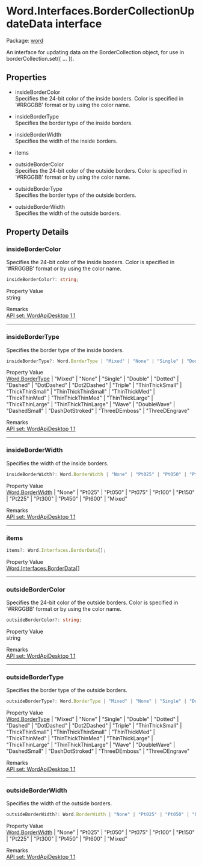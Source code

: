 # Word.Interfaces.BorderCollectionUpdateData interface

Package: [word](/en-us/javascript/api/word)

An interface for updating data on the BorderCollection object, for use in borderCollection.set({ ... }).

## Properties

- insideBorderColor  
  Specifies the 24-bit color of the inside borders. Color is specified in '#RRGGBB' format or by using the color name.

- insideBorderType  
  Specifies the border type of the inside borders.

- insideBorderWidth  
  Specifies the width of the inside borders.

- items

- outsideBorderColor  
  Specifies the 24-bit color of the outside borders. Color is specified in '#RRGGBB' format or by using the color name.

- outsideBorderType  
  Specifies the border type of the outside borders.

- outsideBorderWidth  
  Specifies the width of the outside borders.

## Property Details

### insideBorderColor

Specifies the 24-bit color of the inside borders. Color is specified in '#RRGGBB' format or by using the color name.

```typescript
insideBorderColor?: string;
```

Property Value  
string

Remarks  
[API set: WordApiDesktop 1.1](/en-us/javascript/api/requirement-sets/word/word-api-requirement-sets)

---

### insideBorderType

Specifies the border type of the inside borders.

```typescript
insideBorderType?: Word.BorderType | "Mixed" | "None" | "Single" | "Double" | "Dotted" | "Dashed" | "DotDashed" | "Dot2Dashed" | "Triple" | "ThinThickSmall" | "ThickThinSmall" | "ThinThickThinSmall" | "ThinThickMed" | "ThickThinMed" | "ThinThickThinMed" | "ThinThickLarge" | "ThickThinLarge" | "ThinThickThinLarge" | "Wave" | "DoubleWave" | "DashedSmall" | "DashDotStroked" | "ThreeDEmboss" | "ThreeDEngrave";
```

Property Value  
[Word.BorderType](/en-us/javascript/api/word/word.bordertype) | "Mixed" | "None" | "Single" | "Double" | "Dotted" | "Dashed" | "DotDashed" | "Dot2Dashed" | "Triple" | "ThinThickSmall" | "ThickThinSmall" | "ThinThickThinSmall" | "ThinThickMed" | "ThickThinMed" | "ThinThickThinMed" | "ThinThickLarge" | "ThickThinLarge" | "ThinThickThinLarge" | "Wave" | "DoubleWave" | "DashedSmall" | "DashDotStroked" | "ThreeDEmboss" | "ThreeDEngrave"

Remarks  
[API set: WordApiDesktop 1.1](/en-us/javascript/api/requirement-sets/word/word-api-requirement-sets)

---

### insideBorderWidth

Specifies the width of the inside borders.

```typescript
insideBorderWidth?: Word.BorderWidth | "None" | "Pt025" | "Pt050" | "Pt075" | "Pt100" | "Pt150" | "Pt225" | "Pt300" | "Pt450" | "Pt600" | "Mixed";
```

Property Value  
[Word.BorderWidth](/en-us/javascript/api/word/word.borderwidth) | "None" | "Pt025" | "Pt050" | "Pt075" | "Pt100" | "Pt150" | "Pt225" | "Pt300" | "Pt450" | "Pt600" | "Mixed"

Remarks  
[API set: WordApiDesktop 1.1](/en-us/javascript/api/requirement-sets/word/word-api-requirement-sets)

---

### items

```typescript
items?: Word.Interfaces.BorderData[];
```

Property Value  
[Word.Interfaces.BorderData](/en-us/javascript/api/word/word.interfaces.borderdata)[]

---

### outsideBorderColor

Specifies the 24-bit color of the outside borders. Color is specified in '#RRGGBB' format or by using the color name.

```typescript
outsideBorderColor?: string;
```

Property Value  
string

Remarks  
[API set: WordApiDesktop 1.1](/en-us/javascript/api/requirement-sets/word/word-api-requirement-sets)

---

### outsideBorderType

Specifies the border type of the outside borders.

```typescript
outsideBorderType?: Word.BorderType | "Mixed" | "None" | "Single" | "Double" | "Dotted" | "Dashed" | "DotDashed" | "Dot2Dashed" | "Triple" | "ThinThickSmall" | "ThickThinSmall" | "ThinThickThinSmall" | "ThinThickMed" | "ThickThinMed" | "ThinThickThinMed" | "ThinThickLarge" | "ThickThinLarge" | "ThinThickThinLarge" | "Wave" | "DoubleWave" | "DashedSmall" | "DashDotStroked" | "ThreeDEmboss" | "ThreeDEngrave";
```

Property Value  
[Word.BorderType](/en-us/javascript/api/word/word.bordertype) | "Mixed" | "None" | "Single" | "Double" | "Dotted" | "Dashed" | "DotDashed" | "Dot2Dashed" | "Triple" | "ThinThickSmall" | "ThickThinSmall" | "ThinThickThinSmall" | "ThinThickMed" | "ThickThinMed" | "ThinThickThinMed" | "ThinThickLarge" | "ThickThinLarge" | "ThinThickThinLarge" | "Wave" | "DoubleWave" | "DashedSmall" | "DashDotStroked" | "ThreeDEmboss" | "ThreeDEngrave"

Remarks  
[API set: WordApiDesktop 1.1](/en-us/javascript/api/requirement-sets/word/word-api-requirement-sets)

---

### outsideBorderWidth

Specifies the width of the outside borders.

```typescript
outsideBorderWidth?: Word.BorderWidth | "None" | "Pt025" | "Pt050" | "Pt075" | "Pt100" | "Pt150" | "Pt225" | "Pt300" | "Pt450" | "Pt600" | "Mixed";
```

Property Value  
[Word.BorderWidth](/en-us/javascript/api/word/word.borderwidth) | "None" | "Pt025" | "Pt050" | "Pt075" | "Pt100" | "Pt150" | "Pt225" | "Pt300" | "Pt450" | "Pt600" | "Mixed"

Remarks  
[API set: WordApiDesktop 1.1](/en-us/javascript/api/requirement-sets/word/word-api-requirement-sets)